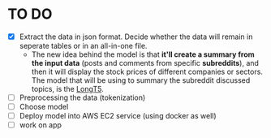 # TO DO

* [X] Extract the data in json format. Decide whether the data will remain in seperate tables or in an all-in-one file.
  * The new idea behind the model is that **it'll create a summary from the input data** (posts and comments from specific **subreddits**), and then it will display the stock prices of different companies or sectors. The model that will be using to summary the subreddit discussed topics, is the [LongT5](https://huggingface.co/google/long-t5-tglobal-base).
* [ ] Preprocessing the data (tokenization)
* [ ] Choose model
* [ ] Deploy model into AWS  EC2 service (using docker as well)
* [ ] work on app
